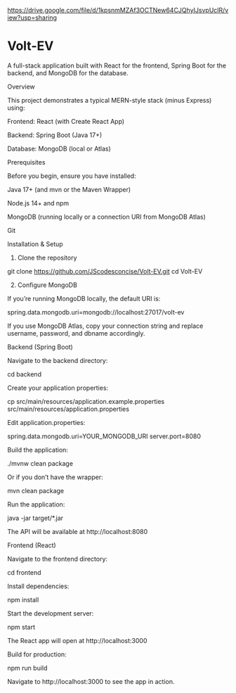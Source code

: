 https://drive.google.com/file/d/1kpsnmMZAf3OCTNew64CJQhyIJsvpUclR/view?usp=sharing

# Volt-EV

A full-stack application built with React for the frontend, Spring Boot for the backend, and MongoDB for the database.

Overview

This project demonstrates a typical MERN-style stack (minus Express) using:

Frontend: React (with Create React App)

Backend: Spring Boot (Java 17+)

Database: MongoDB (local or Atlas)

Prerequisites

Before you begin, ensure you have installed:

Java 17+ (and mvn or the Maven Wrapper)

Node.js 14+ and npm

MongoDB (running locally or a connection URI from MongoDB Atlas)

Git

Installation & Setup

1. Clone the repository

git clone https://github.com/JScodesconcise/Volt-EV.git
cd Volt-EV

2. Configure MongoDB

If you’re running MongoDB locally, the default URI is:

spring.data.mongodb.uri=mongodb://localhost:27017/volt-ev

If you use MongoDB Atlas, copy your connection string and replace username, password, and dbname accordingly.

Backend (Spring Boot)

Navigate to the backend directory:

cd backend

Create your application properties:

cp src/main/resources/application.example.properties src/main/resources/application.properties

Edit application.properties:

spring.data.mongodb.uri=YOUR_MONGODB_URI
server.port=8080

Build the application:

./mvnw clean package

Or if you don’t have the wrapper:

mvn clean package

Run the application:

java -jar target/*.jar

The API will be available at http://localhost:8080

Frontend (React)

Navigate to the frontend directory:

cd frontend

Install dependencies:

npm install

Start the development server:

npm start

The React app will open at http://localhost:3000

Build for production:

npm run build


Navigate to http://localhost:3000 to see the app in action.

